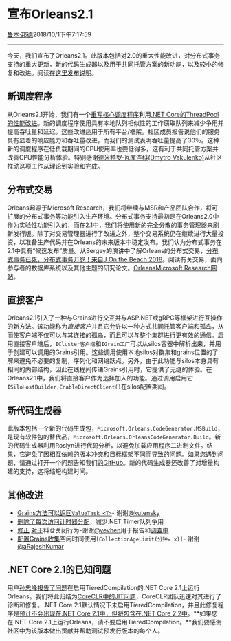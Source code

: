 # 宣布Orleans2.1

[鲁本·邦德](https://github.com/ReubenBond)2018/10/1下午7:17:59

* * *

今天，我们宣布了Orleans2.1。此版本包括对2.0的重大性能改进，对分布式事务支持的重大更新，新的代码生成器以及用于共同托管方案的新功能，以及较小的修复和改进。阅读[在这里发布说明](https://github.com/dotnet/orleans/releases/tag/v2.1.0)。

## 新调度程序

从Orleans2.1开始，我们有一个[重写核心调度程序](https://github.com/dotnet/orleans/pull/3792)利用[.NET Core的ThreadPool的性能改进](https://blogs.msdn.microsoft.com/dotnet/2017/06/07/performance-improvements-in-net-core/)。新的调度程序使用具有本地队列相似性的工作窃取队列来减少争用并提高吞吐量和延迟。这些改进适用于所有平台/框架。社区成员报告说他们的服务具有显着的响应能力和吞吐量改进，而我们的测试表明吞吐量提高了30％。这种新的调度程序在低负载期间的CPU使用率也要低得多，这有利于共同托管方案并改善CPU性能分析体验。特别感谢[德米特罗·瓦库连科(Dmytro Vakulenko)](https://twitter.com/dVakulen)从社区推动这项工作从理论到实验和完成。

## 分布式交易

Orleans起源于Microsoft Research，我们将继续与MSR和产品团队合作，将可扩展的分布式事务等功能引入生产环境。分布式事务支持最初是在Orleans2.0中作为实验性功能引入的，而在2.1中，我们将使用新的完全分散的事务管理器来刷新发行版。除了对交易管理器进行了改进之外，整个交易系统仍在继续进行大量投资，以准备生产代码并在Orleans的未来版本中稳定发布。我们认为分布式事务在2.1中具有“候选发布”质量。从Sergey的演讲中了解Orleans的分布式交易，[分布式事务已死，分布式事务万岁！来自J On the Beach 2018](https://www.youtube.com/watch?v=8A5bRdyZXJw)。阅读有关交易，面向参与者的数据库系统以及其他主题的研究论文。[OrleansMicrosoft Research网站](https://www.microsoft.com/en-us/research/project/orleans-virtual-actors/#!publications)。

## 直接客户

Orleans2.1引入了一种与Grains进行交互并与ASP.NET或gRPC等框架进行互操作的新方法。该功能称为*直接客户*并且它允许以一种方式共同托管客户端和孤岛，从而使客户端不仅可以与其连接的孤岛，而且可以与整个集群进行更有效的通信。启用直接客户端后，`ICluster客户端`和`IGrain工厂`可以从silos容器中解析出来，并用于创建可以调用的Grains引用。这些调用使用本地silos对群集和grains位置的了解来避免不必要的复制，序列化和网络跃点。另外，由于此功能与silos本身具有相同的内部结构，因此在线程间传递Grains引用时，它提供了无缝的体验。在Orleans2.1中，我们将直接客户作为选择加入的功能。通过调用启用它`ISiloHostBuilder.EnableDirectClient()`在silos配置期间。

## 新代码生成器

此版本包括一个新的代码生成包，`Microsoft.Orleans.CodeGenerator.MSBuild`，是现有软件包的替代品，`Microsoft.Orleans.OrleansCodeGenerator.Build`。新的代码生成器利用Roslyn进行代码分析，以避免加载应用程序二进制文件。结果，它避免了因相互依赖的版本冲突和目标框架不同而导致的问题。如果您遇到问题，请通过打开一个问题告知我们[的GitHub](https://github.com/dotnet/orleans/)。新的代码生成器还改善了对增量构建的支持，这将缩短构建时间。

## 其他改进

-   [Grains方法可以返回`ValueTask <T>`](https://github.com/dotnet/orleans/pull/4562)- 谢谢[@kutensky](https://twitter.com/kutensky)
-   [删除了每次访问计时器分配](https://github.com/dotnet/orleans/pull/4399)，减少.NET Timer队列争用
-   [修正](https://github.com/dotnet/orleans/pull/4853)
    [对于](https://github.com/dotnet/orleans/pull/4883)料仓关闭行为-谢谢[@yevhen](https://twitter.com/yevhen)用于报告和[调查中](https://github.com/dotnet/orleans/issues/4757)
-   [配置Grains收集](https://github.com/dotnet/orleans/pull/4890)空闲时间使用`[CollectionAgeLimit(分钟= x)]`- 谢谢[@aRajeshKumar](https://github.com/arajeshkumar)

## .NET Core 2.1的已知问题

用户[孙忠峰报告了问题](https://github.com/dotnet/orleans/issues/4990)在启用TieredCompilation的.NET Core 2.1上运行Orleans。我们将此归结为[CoreCLR中的JIT问题](https://github.com/dotnet/coreclr/issues/20040)，CoreCLR团队迅速对其进行了诊断和修复。.NET Core 2.1默认情况下未启用TieredCompilation，并且此修复程序是[预计不会出现在.NET Core 2.1中，但将包含在.NET Core 2.2中](https://github.com/dotnet/coreclr/pull/20083#issuecomment-424464934)。**如果您在.NET Core 2.1上运行Orleans，请不要启用TieredCompilation。**我们要感谢社区中为该版本做出贡献并帮助测试预发行版本的每个人。

